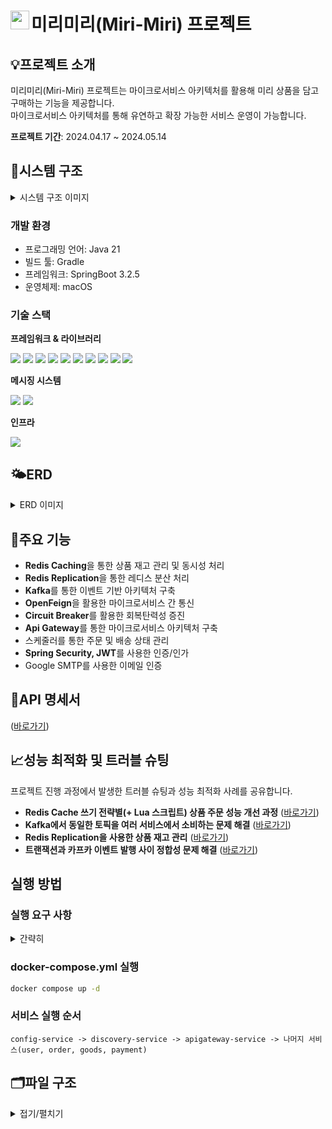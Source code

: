 <span style="margin-left: 10px;"><h1><img src="https://github.com/JYeonJun/miri-miri/assets/97449471/44fdd68b-d4d7-4b87-bbef-b0bb439a8f7f" width="30" height="auto" align="left" />미리미리(Miri-Miri) 프로젝트</h1></span>

## 💡**프로젝트 소개**
미리미리(Miri-Miri) 프로젝트는 마이크로서비스 아키텍처를 활용해 미리 상품을 담고 구매하는 기능을 제공합니다.<br/>
마이크로서비스 아키텍처를 통해 유연하고 확장 가능한 서비스 운영이 가능합니다.<br/>

**프로젝트 기간**: 2024.04.17 ~ 2024.05.14

## 🚀**시스템 구조**
<details>
<summary>시스템 구조 이미지</summary>
<div markdown="1">

<p align="center"><img src="https://github.com/JYeonJun/miri-miri/assets/97449471/8d3ce055-4ef4-4a0b-971e-a439c07eb448"/></p>

</div>
</details>

### 개발 환경
- 프로그래밍 언어: Java 21
- 빌드 툴: Gradle
- 프레임워크: SpringBoot 3.2.5
- 운영체제: macOS

### 기술 스택
**프레임워크 & 라이브러리**
<div>
    <img src="https://img.shields.io/badge/Spring Boot-6DB33F?style=for-the-badge&logo=Spring Boot&logoColor=white"/>
    <img src="https://img.shields.io/badge/Spring Security-6DB33F?style=for-the-badge&logo=Spring Security&logoColor=white"/>
    <img src="https://img.shields.io/badge/Spring Cloud Gateway-6DB33F?style=for-the-badge&logo=Spring Cloud Gateway&logoColor=white"/>
    <img src="https://img.shields.io/badge/Spring Cloud Netflix Eureka-6DB33F?style=for-the-badge&logo=Spring Cloud Netflix Eureka&logoColor=white"/>
    <img src="https://img.shields.io/badge/Spring Cloud Config-6DB33F?style=for-the-badge&logo=Spring Cloud Config&logoColor=white"/>
    <img src="https://img.shields.io/badge/Spring Cloud Bus-6DB33F?style=for-the-badge&logo=Spring Cloud Bus&logoColor=white"/>
    <img src="https://img.shields.io/badge/Spring Cloud OpenFeign-6DB33F?style=for-the-badge&logo=OpenFeign&logoColor=white"/>
    <img src="https://img.shields.io/badge/Spring Cloud Circuit Breaker-6DB33F?style=for-the-badge&logo=CircuitBreaker&logoColor=white"/>
    <img src="https://img.shields.io/badge/Hibernate-59666C?style=for-the-badge&logo=Hibernate&logoColor=white"/>
    <img src="https://img.shields.io/badge/QueryDSL-59666C?style=for-the-badge&logo=QueryDSL&logoColor=white"/>
</div>

**메시징 시스템**
<div>
    <img src="https://img.shields.io/badge/Apache Kafka-231F20?style=for-the-badge&logo=Apache Kafka&logoColor=white"/>
    <img src="https://img.shields.io/badge/RabbitMQ-FF6600?style=for-the-badge&logo=RabbitMQ&logoColor=white"/>
</div>

**인프라**
<div>
    <img src="https://img.shields.io/badge/Docker-2496ED?style=for-the-badge&logo=Docker&logoColor=white"/>
</div>

## 🌤️**ERD**
<details>
<summary>ERD 이미지</summary>
<div markdown="1">

![image](https://github.com/JYeonJun/miri-miri/assets/97449471/35c9e664-0eb8-4838-a307-b771b7bd941a)

</div>
</details>

## 📌**주요 기능**
- **Redis Caching**을 통한 상품 재고 관리 및 동시성 처리
- **Redis Replication**을 통한 레디스 분산 처리
- **Kafka**를 통한 이벤트 기반 아키텍처 구축
- **OpenFeign**을 활용한 마이크로서비스 간 통신
- **Circuit Breaker**를 활용한 회복탄력성 증진
- **Api Gateway**를 통한 마이크로서비스 아키텍처 구축
- 스케줄러를 통한 주문 및 배송 상태 관리
- **Spring Security, JWT**를 사용한 인증/인가
- Google SMTP를 사용한 이메일 인증

## 📂**API 명세서**
([바로가기](https://documenter.getpostman.com/view/20733282/2sA3JRaKQo))

## 📈**성능 최적화 및 트러블 슈팅**
프로젝트 진행 과정에서 발생한 트러블 슈팅과 성능 최적화 사례를 공유합니다.<br/>
- **Redis Cache 쓰기 전략별(+ Lua 스크립트) 상품 주문 성능 개선 과정** ([바로가기](https://yenjjun187.tistory.com/1039))
- **Kafka에서 동일한 토픽을 여러 서비스에서 소비하는 문제 해결** ([바로가기](https://yenjjun187.tistory.com/1040))
- **Redis Replication을 사용한 상품 재고 관리** ([바로가기](https://yenjjun187.tistory.com/1042))
- **트랜잭션과 카프카 이벤트 발행 사이 정합성 문제 해결** ([바로가기](https://yenjjun187.tistory.com/1043))

## 실행 방법
### 실행 요구 사항
<details>
<summary>간략히</summary>
<div markdown="1">

1. 빈 폴더 생성
2. application.yml, goods-service.yml, order-service.yml, payment-service.yml, user-service.yml 파일 생성

**application.yml**
```yaml
token:
  expiration_time: <토큰 만료 시간 단위(밀리초)>
  secret: <JWT 생성에 사용될 시크릿 키>

api:
  gateway:
    ip: <API 게이트웨이 IP 주소>

kafka:
  server: localhost:9092
  # 주문 서비스를 위한 카프카 그룹 ID. 예: 'order-service-group'
  order-group-id: <주문 서비스의 카프카 그룹 ID>
  # 상품 서비스를 위한 카프카 그룹 ID. 예: 'goods-service-group'
  goods-group-id: <상품 서비스의 카프카 그룹 ID>
  # 결제 서비스를 위한 카프카 그룹 ID. 예: 'payment-service-group'
  payment-group-id: <결제 서비스의 카프카 그룹 ID>

miri:
  aes:
    secret-key: AbCdEfGhIjKlMnOpQrStUvWxYz123456
```

**goods-service.yml, order-service.yml, payment-service.yml**
```yaml
database:
  password: mariadb1234
```

**user-service.yml**
```yaml
miri:
  mail:
    username: <이메일 주소>
    password: <구글 앱 비밀번호>

database:
  password: mariadb1234
```

3. config-service의 application.yml 파일의 spring.cloud.config.server.native.search-locations 값으로 폴더 위치 지정

</div>
</details>

### docker-compose.yml 실행
```bash
docker compose up -d
```

### 서비스 실행 순서
```
config-service -> discovery-service -> apigateway-service -> 나머지 서비스(user, order, goods, payment)
```

## 🗂️파일 구조
<details>
<summary>접기/펼치기</summary>
<div markdown="1">

```
📦miri-miri-msa
 ┣ 📂apigateway-service
 ┃ ┣ 📂src
 ┃ ┃ ┣ 📂main
 ┃ ┃ ┃ ┣ 📂generated
 ┃ ┃ ┃ ┣ 📂java
 ┃ ┃ ┃ ┃ ┗ 📂com
 ┃ ┃ ┃ ┃ ┃ ┗ 📂miri
 ┃ ┃ ┃ ┃ ┃ ┃ ┗ 📂apigatewayservice
 ┃ ┃ ┃ ┃ ┃ ┃ ┃ ┣ 📂filter
 ┃ ┃ ┃ ┃ ┃ ┃ ┃ ┃ ┗ 📜JwtAuthorizationFilter.java
 ┃ ┃ ┃ ┃ ┃ ┃ ┃ ┗ 📜ApigatewayServiceApplication.java
 ┃ ┃ ┃ ┗ 📂resources
 ┃ ┃ ┃ ┃ ┣ 📜application-secret.yml
 ┃ ┃ ┃ ┃ ┣ 📜application.yml
 ┃ ┃ ┃ ┃ ┗ 📜bootstrap.yml
 ┃ ┃ ┗ 📂test
 ┃ ┃ ┃ ┗ ...
 ┃ ┣ 📜build.gradle
 ┃ ┣ ...
 ┣ 📂config-service
 ┃ ┣ 📂src
 ┃ ┃ ┣ 📂main
 ┃ ┃ ┃ ┣ 📂java
 ┃ ┃ ┃ ┃ ┗ 📂com
 ┃ ┃ ┃ ┃ ┃ ┗ 📂miri
 ┃ ┃ ┃ ┃ ┃ ┃ ┗ 📂configservice
 ┃ ┃ ┃ ┃ ┃ ┃ ┃ ┗ 📜ConfigServiceApplication.java
 ┃ ┃ ┃ ┗ 📂resources
 ┃ ┃ ┃ ┃ ┗ 📜application.yml
 ┃ ┃ ┗ 📂test
 ┃ ┃ ┃ ┗ ...
 ┃ ┣ 📜build.gradle
 ┃ ┣ ...
 ┣ 📂core-module
 ┃ ┣ 📂src
 ┃ ┃ ┣ 📂main
 ┃ ┃ ┃ ┣ 📂java
 ┃ ┃ ┃ ┃ ┗ 📂com
 ┃ ┃ ┃ ┃ ┃ ┗ 📂miri
 ┃ ┃ ┃ ┃ ┃ ┃ ┗ 📂coremodule
 ┃ ┃ ┃ ┃ ┃ ┃ ┃ ┣ 📂config
 ┃ ┃ ┃ ┃ ┃ ┃ ┃ ┃ ┗ 📜KafkaProperties.java
 ┃ ┃ ┃ ┃ ┃ ┃ ┃ ┣ 📂domain
 ┃ ┃ ┃ ┃ ┃ ┃ ┃ ┃ ┣ 📜BaseTimeEntity.java
 ┃ ┃ ┃ ┃ ┃ ┃ ┃ ┃ ┗ 📜CreatedDateEntity.java
 ┃ ┃ ┃ ┃ ┃ ┃ ┃ ┣ 📂dto
 ┃ ┃ ┃ ┃ ┃ ┃ ┃ ┃ ┣ 📂goods
 ┃ ┃ ┃ ┃ ┃ ┃ ┃ ┃ ┃ ┣ 📜FeignGoodsReqDto.java
 ┃ ┃ ┃ ┃ ┃ ┃ ┃ ┃ ┃ ┗ 📜FeignGoodsRespDto.java
 ┃ ┃ ┃ ┃ ┃ ┃ ┃ ┃ ┣ 📂kafka
 ┃ ┃ ┃ ┃ ┃ ┃ ┃ ┃ ┃ ┣ 📜CancelOrderEventDto.java
 ┃ ┃ ┃ ┃ ┃ ┃ ┃ ┃ ┃ ┣ ...
 ┃ ┃ ┃ ┃ ┃ ┃ ┃ ┃ ┣ 📂order
 ┃ ┃ ┃ ┃ ┃ ┃ ┃ ┃ ┃ ┗ 📜FeignOrderRespDto.java
 ┃ ┃ ┃ ┃ ┃ ┃ ┃ ┃ ┣ 📂wishlist
 ┃ ┃ ┃ ┃ ┃ ┃ ┃ ┃ ┃ ┣ 📜FeignWishListReqDto.java
 ┃ ┃ ┃ ┃ ┃ ┃ ┃ ┃ ┃ ┗ 📜FeignWishListRespDto.java
 ┃ ┃ ┃ ┃ ┃ ┃ ┃ ┃ ┗ 📜ResponseDto.java
 ┃ ┃ ┃ ┃ ┃ ┃ ┃ ┣ 📂handler
 ┃ ┃ ┃ ┃ ┃ ┃ ┃ ┃ ┣ 📂aop
 ┃ ┃ ┃ ┃ ┃ ┃ ┃ ┃ ┃ ┗ 📜CustomValidationAdvice.java
 ┃ ┃ ┃ ┃ ┃ ┃ ┃ ┃ ┣ 📂ex
 ┃ ┃ ┃ ┃ ┃ ┃ ┃ ┃ ┃ ┣ 📜CustomApiException.java
 ┃ ┃ ┃ ┃ ┃ ┃ ┃ ┃ ┃ ┣ ...
 ┃ ┃ ┃ ┃ ┃ ┃ ┃ ┃ ┗ 📜CustomExceptionHandler.java
 ┃ ┃ ┃ ┃ ┃ ┃ ┃ ┣ 📂vo
 ┃ ┃ ┃ ┃ ┃ ┃ ┃ ┃ ┗ 📜KafkaVO.java
 ┃ ┃ ┃ ┃ ┃ ┃ ┃ ┗ 📜CoreModuleApplication.java
 ┃ ┃ ┃ ┗ 📂resources
 ┃ ┃ ┃ ┃ ┗ 📜application.yml
 ┃ ┃ ┗ 📂test
 ┃ ┃ ┃ ┗ ...
 ┃ ┣ 📜build.gradle
 ┃ ┣ ...
 ┣ 📂discovery-service
 ┃ ┣ 📂src
 ┃ ┃ ┣ 📂main
 ┃ ┃ ┃ ┣ 📂java
 ┃ ┃ ┃ ┃ ┗ 📂com
 ┃ ┃ ┃ ┃ ┃ ┗ 📂miri
 ┃ ┃ ┃ ┃ ┃ ┃ ┗ 📂discoveryservice
 ┃ ┃ ┃ ┃ ┃ ┃ ┃ ┗ 📜DiscoveryServiceApplication.java
 ┃ ┃ ┃ ┗ 📂resources
 ┃ ┃ ┃ ┃ ┗ 📜application.yml
 ┃ ┃ ┗ 📂test
 ┃ ┃ ┃ ┗ 📂java
 ┃ ┃ ┃ ┃ ┗ 📂com
 ┃ ┃ ┃ ┃ ┃ ┗ 📂miri
 ┃ ┃ ┃ ┃ ┃ ┃ ┗ 📂discoveryservice
 ┃ ┃ ┃ ┃ ┃ ┃ ┃ ┗ 📜DiscoveryServiceApplicationTests.java
 ┃ ┣ 📜build.gradle
 ┃ ┣ ...
 ┣ 📂goods-service
 ┃ ┣ 📂src
 ┃ ┃ ┣ 📂main
 ┃ ┃ ┃ ┣ 📂java
 ┃ ┃ ┃ ┃ ┗ 📂com
 ┃ ┃ ┃ ┃ ┃ ┗ 📂miri
 ┃ ┃ ┃ ┃ ┃ ┃ ┗ 📂goodsservice
 ┃ ┃ ┃ ┃ ┃ ┃ ┃ ┣ 📂client
 ┃ ┃ ┃ ┃ ┃ ┃ ┃ ┃ ┗ 📜UserServiceClient.java
 ┃ ┃ ┃ ┃ ┃ ┃ ┃ ┣ 📂config
 ┃ ┃ ┃ ┃ ┃ ┃ ┃ ┃ ┣ 📂kafka
 ┃ ┃ ┃ ┃ ┃ ┃ ┃ ┃ ┃ ┣ 📜KafkaConsumerConfig.java
 ┃ ┃ ┃ ┃ ┃ ┃ ┃ ┃ ┃ ┗ 📜KafkaProducerConfig.java
 ┃ ┃ ┃ ┃ ┃ ┃ ┃ ┃ ┣ 📂redis
 ┃ ┃ ┃ ┃ ┃ ┃ ┃ ┃ ┃ ┣ 📜RedisConfig.java
 ┃ ┃ ┃ ┃ ┃ ┃ ┃ ┃ ┃ ┗ 📜RedisProperties.java
 ┃ ┃ ┃ ┃ ┃ ┃ ┃ ┃ ┣ 📜Resilience4JConfig.java
 ┃ ┃ ┃ ┃ ┃ ┃ ┃ ┃ ┗ 📜SecurityConfig.java
 ┃ ┃ ┃ ┃ ┃ ┃ ┃ ┣ 📂controller
 ┃ ┃ ┃ ┃ ┃ ┃ ┃ ┃ ┣ 📜GoodsApiController.java
 ┃ ┃ ┃ ┃ ┃ ┃ ┃ ┃ ┣ ...
 ┃ ┃ ┃ ┃ ┃ ┃ ┃ ┣ 📂domain
 ┃ ┃ ┃ ┃ ┃ ┃ ┃ ┃ ┣ 📂goods
 ┃ ┃ ┃ ┃ ┃ ┃ ┃ ┃ ┃ ┣ 📜Goods.java
 ┃ ┃ ┃ ┃ ┃ ┃ ┃ ┃ ┃ ┣ ...
 ┃ ┃ ┃ ┃ ┃ ┃ ┃ ┃ ┗ 📂wishlist
 ┃ ┃ ┃ ┃ ┃ ┃ ┃ ┃ ┃ ┣ 📜WishList.java
 ┃ ┃ ┃ ┃ ┃ ┃ ┃ ┃ ┃ ┣ ...
 ┃ ┃ ┃ ┃ ┃ ┃ ┃ ┣ 📂dto
 ┃ ┃ ┃ ┃ ┃ ┃ ┃ ┃ ┣ 📂goods
 ┃ ┃ ┃ ┃ ┃ ┃ ┃ ┃ ┃ ┣ 📜RequestGoodsDto.java
 ┃ ┃ ┃ ┃ ┃ ┃ ┃ ┃ ┃ ┗ 📜ResponseGoodsDto.java
 ┃ ┃ ┃ ┃ ┃ ┃ ┃ ┃ ┗ 📂wishlist
 ┃ ┃ ┃ ┃ ┃ ┃ ┃ ┃ ┃ ┣ 📜RequestWishListDto.java
 ┃ ┃ ┃ ┃ ┃ ┃ ┃ ┃ ┃ ┗ 📜ResponseWishListDto.java
 ┃ ┃ ┃ ┃ ┃ ┃ ┃ ┣ 📂dummy
 ┃ ┃ ┃ ┃ ┃ ┃ ┃ ┃ ┣ 📜DummyDevInit.java
 ┃ ┃ ┃ ┃ ┃ ┃ ┃ ┃ ┗ 📜DummyObject.java
 ┃ ┃ ┃ ┃ ┃ ┃ ┃ ┣ 📂event
 ┃ ┃ ┃ ┃ ┃ ┃ ┃ ┃ ┣ 📜GoodsToOrderEvent.java
 ┃ ┃ ┃ ┃ ┃ ┃ ┃ ┃ ┗ 📜GoodsToOrderEventListener.java
 ┃ ┃ ┃ ┃ ┃ ┃ ┃ ┣ 📂facade
 ┃ ┃ ┃ ┃ ┃ ┃ ┃ ┃ ┗ 📜RedissonLockStockFacade.java
 ┃ ┃ ┃ ┃ ┃ ┃ ┃ ┣ 📂service
 ┃ ┃ ┃ ┃ ┃ ┃ ┃ ┃ ┣ 📂goods
 ┃ ┃ ┃ ┃ ┃ ┃ ┃ ┃ ┃ ┣ 📜GoodsInternalService.java
 ┃ ┃ ┃ ┃ ┃ ┃ ┃ ┃ ┃ ┣ 📜GoodsInternalServiceImpl.java
 ┃ ┃ ┃ ┃ ┃ ┃ ┃ ┃ ┃ ┣ 📜GoodsService.java
 ┃ ┃ ┃ ┃ ┃ ┃ ┃ ┃ ┃ ┗ 📜GoodsServiceImpl.java
 ┃ ┃ ┃ ┃ ┃ ┃ ┃ ┃ ┣ 📂kafka
 ┃ ┃ ┃ ┃ ┃ ┃ ┃ ┃ ┃ ┣ 📜KafkaReceiver.java
 ┃ ┃ ┃ ┃ ┃ ┃ ┃ ┃ ┃ ┗ 📜KafkaSender.java
 ┃ ┃ ┃ ┃ ┃ ┃ ┃ ┃ ┣ 📂redis
 ┃ ┃ ┃ ┃ ┃ ┃ ┃ ┃ ┃ ┗ 📜RedisStockService.java
 ┃ ┃ ┃ ┃ ┃ ┃ ┃ ┃ ┣ 📂wishlist
 ┃ ┃ ┃ ┃ ┃ ┃ ┃ ┃ ┃ ┣ 📜WishListService.java
 ┃ ┃ ┃ ┃ ┃ ┃ ┃ ┃ ┃ ┗ 📜WishListServiceImpl.java
 ┃ ┃ ┃ ┃ ┃ ┃ ┃ ┃ ┗ 📜DatabaseSyncScheduler.java
 ┃ ┃ ┃ ┃ ┃ ┃ ┃ ┗ 📜GoodsServiceApplication.java
 ┃ ┃ ┃ ┗ 📂resources
 ┃ ┃ ┃ ┃ ┣ 📂db
 ┃ ┃ ┃ ┃ ┃ ┗ 📜teardown.sql
 ┃ ┃ ┃ ┃ ┣ 📜application-test.yml
 ┃ ┃ ┃ ┃ ┣ 📜application.yml
 ┃ ┃ ┃ ┃ ┗ 📜bootstrap.yml
 ┃ ┃ ┗ 📂test
 ┃ ┃ ┃ ┗ ...
 ┃ ┣ 📜build.gradle
 ┃ ┣ ...
 ┣ 📂order-service
 ┃ ┣ 📂src
 ┃ ┃ ┣ 📂main
 ┃ ┃ ┃ ┣ 📂java
 ┃ ┃ ┃ ┃ ┗ 📂com
 ┃ ┃ ┃ ┃ ┃ ┗ 📂miri
 ┃ ┃ ┃ ┃ ┃ ┃ ┗ 📂orderservice
 ┃ ┃ ┃ ┃ ┃ ┃ ┃ ┣ 📂client
 ┃ ┃ ┃ ┃ ┃ ┃ ┃ ┃ ┗ 📜GoodsServiceClient.java
 ┃ ┃ ┃ ┃ ┃ ┃ ┃ ┣ 📂config
 ┃ ┃ ┃ ┃ ┃ ┃ ┃ ┃ ┣ 📂kafka
 ┃ ┃ ┃ ┃ ┃ ┃ ┃ ┃ ┃ ┣ 📜KafkaConsumerConfig.java
 ┃ ┃ ┃ ┃ ┃ ┃ ┃ ┃ ┃ ┗ 📜KafkaProducerConfig.java
 ┃ ┃ ┃ ┃ ┃ ┃ ┃ ┃ ┣ 📜Resilience4JConfig.java
 ┃ ┃ ┃ ┃ ┃ ┃ ┃ ┃ ┗ 📜SecurityConfig.java
 ┃ ┃ ┃ ┃ ┃ ┃ ┃ ┣ 📂controller
 ┃ ┃ ┃ ┃ ┃ ┃ ┃ ┃ ┗ 📜OrderApiController.java
 ┃ ┃ ┃ ┃ ┃ ┃ ┃ ┣ 📂domain
 ┃ ┃ ┃ ┃ ┃ ┃ ┃ ┃ ┣ 📂order
 ┃ ┃ ┃ ┃ ┃ ┃ ┃ ┃ ┃ ┣ 📜Order.java
 ┃ ┃ ┃ ┃ ┃ ┃ ┃ ┃ ┃ ┣ ...
 ┃ ┃ ┃ ┃ ┃ ┃ ┃ ┃ ┣ 📂returnrequest
 ┃ ┃ ┃ ┃ ┃ ┃ ┃ ┃ ┃ ┣ 📜ReturnRequest.java
 ┃ ┃ ┃ ┃ ┃ ┃ ┃ ┃ ┃ ┣ ...
 ┃ ┃ ┃ ┃ ┃ ┃ ┃ ┃ ┗ 📂shipping
 ┃ ┃ ┃ ┃ ┃ ┃ ┃ ┃ ┃ ┣ 📜Shipping.java
 ┃ ┃ ┃ ┃ ┃ ┃ ┃ ┃ ┃ ┣ ...
 ┃ ┃ ┃ ┃ ┃ ┃ ┃ ┣ 📂dto
 ┃ ┃ ┃ ┃ ┃ ┃ ┃ ┃ ┗ 📂order
 ┃ ┃ ┃ ┃ ┃ ┃ ┃ ┃ ┃ ┣ 📜RequestOrderDto.java
 ┃ ┃ ┃ ┃ ┃ ┃ ┃ ┃ ┃ ┗ 📜ResponseOrderDto.java
 ┃ ┃ ┃ ┃ ┃ ┃ ┃ ┣ 📂dummy
 ┃ ┃ ┃ ┃ ┃ ┃ ┃ ┃ ┗ 📜DummyObject.java
 ┃ ┃ ┃ ┃ ┃ ┃ ┃ ┣ 📂event
 ┃ ┃ ┃ ┃ ┃ ┃ ┃ ┃ ┣ 📜CancelOrderEvent.java
 ┃ ┃ ┃ ┃ ┃ ┃ ┃ ┃ ┣ ...
 ┃ ┃ ┃ ┃ ┃ ┃ ┃ ┣ 📂service
 ┃ ┃ ┃ ┃ ┃ ┃ ┃ ┃ ┣ 📂kafka
 ┃ ┃ ┃ ┃ ┃ ┃ ┃ ┃ ┃ ┣ 📜KafkaReceiver.java
 ┃ ┃ ┃ ┃ ┃ ┃ ┃ ┃ ┃ ┗ 📜KafkaSender.java
 ┃ ┃ ┃ ┃ ┃ ┃ ┃ ┃ ┗ 📂order
 ┃ ┃ ┃ ┃ ┃ ┃ ┃ ┃ ┃ ┣ 📜OrderService.java
 ┃ ┃ ┃ ┃ ┃ ┃ ┃ ┃ ┃ ┣ 📜OrderServiceImpl.java
 ┃ ┃ ┃ ┃ ┃ ┃ ┃ ┃ ┃ ┗ 📜OrderStatusScheduler.java
 ┃ ┃ ┃ ┃ ┃ ┃ ┃ ┣ 📂util
 ┃ ┃ ┃ ┃ ┃ ┃ ┃ ┃ ┣ 📜AESUtils.java
 ┃ ┃ ┃ ┃ ┃ ┃ ┃ ┃ ┣ ...
 ┃ ┃ ┃ ┃ ┃ ┃ ┃ ┗ 📜OrderServiceApplication.java
 ┃ ┃ ┃ ┗ 📂resources
 ┃ ┃ ┃ ┃ ┣ 📂db
 ┃ ┃ ┃ ┃ ┃ ┗ 📜teardown.sql
 ┃ ┃ ┃ ┃ ┣ 📜application-test.yml
 ┃ ┃ ┃ ┃ ┣ 📜application.yml
 ┃ ┃ ┃ ┃ ┗ 📜bootstrap.yml
 ┃ ┃ ┗ 📂test
 ┃ ┃ ┃ ┗ ...
 ┃ ┣ 📜build.gradle
 ┃ ┣ ...
 ┣ 📂payment-service
 ┃ ┣ 📂src
 ┃ ┃ ┣ 📂main
 ┃ ┃ ┃ ┣ 📂java
 ┃ ┃ ┃ ┃ ┗ 📂com
 ┃ ┃ ┃ ┃ ┃ ┗ 📂miri
 ┃ ┃ ┃ ┃ ┃ ┃ ┗ 📂paymentservice
 ┃ ┃ ┃ ┃ ┃ ┃ ┃ ┣ 📂config
 ┃ ┃ ┃ ┃ ┃ ┃ ┃ ┃ ┣ 📂kafka
 ┃ ┃ ┃ ┃ ┃ ┃ ┃ ┃ ┃ ┣ 📜KafkaConsumerConfig.java
 ┃ ┃ ┃ ┃ ┃ ┃ ┃ ┃ ┃ ┗ 📜KafkaProducerConfig.java
 ┃ ┃ ┃ ┃ ┃ ┃ ┃ ┃ ┗ 📜SecurityConfig.java
 ┃ ┃ ┃ ┃ ┃ ┃ ┃ ┣ 📂domain
 ┃ ┃ ┃ ┃ ┃ ┃ ┃ ┃ ┗ 📂payment
 ┃ ┃ ┃ ┃ ┃ ┃ ┃ ┃ ┃ ┣ 📜Payment.java
 ┃ ┃ ┃ ┃ ┃ ┃ ┃ ┃ ┃ ┣ 📜PaymentRepository.java
 ┃ ┃ ┃ ┃ ┃ ┃ ┃ ┃ ┃ ┗ 📜PaymentStatus.java
 ┃ ┃ ┃ ┃ ┃ ┃ ┃ ┣ 📂event
 ┃ ┃ ┃ ┃ ┃ ┃ ┃ ┃ ┣ 📜PaymentAbortedEvent.java
 ┃ ┃ ┃ ┃ ┃ ┃ ┃ ┃ ┗ 📜PaymentAbortedEventListener.java
 ┃ ┃ ┃ ┃ ┃ ┃ ┃ ┣ 📂service
 ┃ ┃ ┃ ┃ ┃ ┃ ┃ ┃ ┣ 📂kafka
 ┃ ┃ ┃ ┃ ┃ ┃ ┃ ┃ ┃ ┣ 📜KafkaReceiver.java
 ┃ ┃ ┃ ┃ ┃ ┃ ┃ ┃ ┃ ┗ 📜KafkaSender.java
 ┃ ┃ ┃ ┃ ┃ ┃ ┃ ┃ ┗ 📂payment
 ┃ ┃ ┃ ┃ ┃ ┃ ┃ ┃ ┃ ┣ 📜PaymentService.java
 ┃ ┃ ┃ ┃ ┃ ┃ ┃ ┃ ┃ ┗ 📜PaymentServiceImpl.java
 ┃ ┃ ┃ ┃ ┃ ┃ ┃ ┗ 📜PaymentServiceApplication.java
 ┃ ┃ ┃ ┗ 📂resources
 ┃ ┃ ┃ ┃ ┣ 📜application-test.yml
 ┃ ┃ ┃ ┃ ┣ 📜application.yml
 ┃ ┃ ┃ ┃ ┗ 📜bootstrap.yml
 ┃ ┃ ┗ 📂test
 ┃ ┃ ┃ ┗ ...
 ┃ ┣ 📜build.gradle
 ┃ ┣ ...
 ┣ 📂user-service
 ┃ ┣ 📂src
 ┃ ┃ ┣ 📂main
 ┃ ┃ ┃ ┣ 📂java
 ┃ ┃ ┃ ┃ ┗ 📂com
 ┃ ┃ ┃ ┃ ┃ ┗ 📂miri
 ┃ ┃ ┃ ┃ ┃ ┃ ┗ 📂userservice
 ┃ ┃ ┃ ┃ ┃ ┃ ┃ ┣ 📂client
 ┃ ┃ ┃ ┃ ┃ ┃ ┃ ┃ ┣ 📜GoodsServiceClient.java
 ┃ ┃ ┃ ┃ ┃ ┃ ┃ ┃ ┗ 📜OrderServiceClient.java
 ┃ ┃ ┃ ┃ ┃ ┃ ┃ ┣ 📂config
 ┃ ┃ ┃ ┃ ┃ ┃ ┃ ┃ ┣ 📂redis
 ┃ ┃ ┃ ┃ ┃ ┃ ┃ ┃ ┃ ┣ 📜RedisConfig.java
 ┃ ┃ ┃ ┃ ┃ ┃ ┃ ┃ ┃ ┗ 📜RedisProperties.java
 ┃ ┃ ┃ ┃ ┃ ┃ ┃ ┃ ┣ 📜Resilience4JConfig.java
 ┃ ┃ ┃ ┃ ┃ ┃ ┃ ┃ ┗ 📜SecurityConfig.java
 ┃ ┃ ┃ ┃ ┃ ┃ ┃ ┣ 📂controller
 ┃ ┃ ┃ ┃ ┃ ┃ ┃ ┃ ┣ 📜EmailVerificationApiController.java
 ┃ ┃ ┃ ┃ ┃ ┃ ┃ ┃ ┣ 📜UserApiController.java
 ┃ ┃ ┃ ┃ ┃ ┃ ┃ ┃ ┗ 📜UserClientController.java
 ┃ ┃ ┃ ┃ ┃ ┃ ┃ ┣ 📂domain
 ┃ ┃ ┃ ┃ ┃ ┃ ┃ ┃ ┣ 📂email
 ┃ ┃ ┃ ┃ ┃ ┃ ┃ ┃ ┃ ┣ 📜EmailVerificationCode.java
 ┃ ┃ ┃ ┃ ┃ ┃ ┃ ┃ ┃ ┗ 📜EmailVerificationCodeRepository.java
 ┃ ┃ ┃ ┃ ┃ ┃ ┃ ┃ ┗ 📂user
 ┃ ┃ ┃ ┃ ┃ ┃ ┃ ┃ ┃ ┣ 📜User.java
 ┃ ┃ ┃ ┃ ┃ ┃ ┃ ┃ ┃ ┣ 📜UserRepository.java
 ┃ ┃ ┃ ┃ ┃ ┃ ┃ ┃ ┃ ┗ 📜UserRole.java
 ┃ ┃ ┃ ┃ ┃ ┃ ┃ ┣ 📂dto
 ┃ ┃ ┃ ┃ ┃ ┃ ┃ ┃ ┗ 📂user
 ┃ ┃ ┃ ┃ ┃ ┃ ┃ ┃ ┃ ┣ 📜RequestUserDto.java
 ┃ ┃ ┃ ┃ ┃ ┃ ┃ ┃ ┃ ┗ 📜ResponseUserDto.java
 ┃ ┃ ┃ ┃ ┃ ┃ ┃ ┣ 📂dummy
 ┃ ┃ ┃ ┃ ┃ ┃ ┃ ┃ ┣ 📜DummyDevInit.java
 ┃ ┃ ┃ ┃ ┃ ┃ ┃ ┃ ┗ 📜DummyObject.java
 ┃ ┃ ┃ ┃ ┃ ┃ ┃ ┣ 📂security
 ┃ ┃ ┃ ┃ ┃ ┃ ┃ ┃ ┣ 📂filter
 ┃ ┃ ┃ ┃ ┃ ┃ ┃ ┃ ┃ ┗ 📜JwtAuthenticationFilter.java
 ┃ ┃ ┃ ┃ ┃ ┃ ┃ ┃ ┣ 📜PrincipalDetails.java
 ┃ ┃ ┃ ┃ ┃ ┃ ┃ ┃ ┗ 📜PrincipalDetailsService.java
 ┃ ┃ ┃ ┃ ┃ ┃ ┃ ┣ 📂service
 ┃ ┃ ┃ ┃ ┃ ┃ ┃ ┃ ┣ 📂email
 ┃ ┃ ┃ ┃ ┃ ┃ ┃ ┃ ┃ ┣ 📜EmailVerificationService.java
 ┃ ┃ ┃ ┃ ┃ ┃ ┃ ┃ ┃ ┗ 📜EmailVerificationServiceImpl.java
 ┃ ┃ ┃ ┃ ┃ ┃ ┃ ┃ ┗ 📂user
 ┃ ┃ ┃ ┃ ┃ ┃ ┃ ┃ ┃ ┣ 📜UserService.java
 ┃ ┃ ┃ ┃ ┃ ┃ ┃ ┃ ┃ ┗ 📜UserServiceImpl.java
 ┃ ┃ ┃ ┃ ┃ ┃ ┃ ┣ 📂util
 ┃ ┃ ┃ ┃ ┃ ┃ ┃ ┃ ┣ 📜AESUtils.java
 ┃ ┃ ┃ ┃ ┃ ┃ ┃ ┃ ┣ 📜CustomResponseUtil.java
 ┃ ┃ ┃ ┃ ┃ ┃ ┃ ┃ ┗ 📜StringEncryptUniqueConverter.java
 ┃ ┃ ┃ ┃ ┃ ┃ ┃ ┗ 📜UserServiceApplication.java
 ┃ ┃ ┃ ┗ 📂resources
 ┃ ┃ ┃ ┃ ┣ 📂db
 ┃ ┃ ┃ ┃ ┃ ┗ 📜teardown.sql
 ┃ ┃ ┃ ┃ ┣ 📜application-test.yml
 ┃ ┃ ┃ ┃ ┣ 📜application.yml
 ┃ ┃ ┃ ┃ ┗ 📜bootstrap.yml
 ┃ ┃ ┗ 📂test
 ┃ ┃ ┃ ┗ ...
 ┃ ┣ 📜build.gradle
 ┃ ┣ ...
 ┣ 📜build.gradle
 ┣ 📜docker-compose.yml
 ┗ 📜settings.gradle
 ┣ …
```

</div>
</details>
